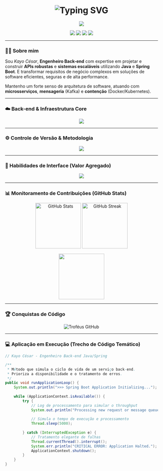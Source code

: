 <h1 align="center">
  <img src="https://readme-typing-svg.herokuapp.com?font=Fira+Code&pause=1000&color=007ACC&center=true&vCenter=true&width=480&lines=Olá%2C+sou+Kayo+César!;Engenheiro+Back-end+Java%2FSpring;Desenvolvedor+de+Sistemas+Escaláveis" alt="Typing SVG" />
</h1>

<p align="center">
    <img src="https://img.shields.io/badge/Linguagem_Base-JAVA-007ACC?style=for-the-badge&logo=java&logoColor=white"/>
</p>

<p align="center">
  <a href="https://www.linkedin.com/in/kayo-césar-cavalcante-61767930a"><img src="https://img.shields.io/badge/-LinkedIn-%230077B5?style=for-the-badge&logo=linkedin&logoColor=white"/></a>
  <a href="https://www.instagram.com/kcscode/"><img src="https://img.shields.io/badge/-Instagram-%23E4405F?style=for-the-badge&logo=instagram&logoColor=white"/></a>
  <a href="https://www.tiktok.com/@kayocs?lang=pt-BR"><img src="https://img.shields.io/badge/-TikTok-%23000000?style=for-the-badge&logo=tiktok&logoColor=white"/></a>
  <a href="https://www.youtube.com/@akayocesar"><img src="https://img.shields.io/badge/-YouTube-%23FF0000?style=for-the-badge&logo=youtube&logoColor=white"/></a>
</p>

---

### 👨‍💻 Sobre mim
Sou *Kayo César*, **Engenheiro Back-end** com expertise em projetar e construir **APIs robustas** e **sistemas escaláveis** utilizando **Java** e **Spring Boot**. E transformar requisitos de negócio complexos em soluções de software eficientes, seguras e de alta performance.

Mantenho um forte senso de arquitetura de software, atuando com **microsserviços**, **mensageria** (Kafka) e **contenção** (Docker/Kubernetes).

---

### ☁️ Back-end & Infraestrutura Core
<p align="center">
  <img src="https://skillicons.dev/icons?i=java,spring,hibernate,maven,postgres,docker,postman&theme=dark" />
</p>

---

### ⚙️ Controle de Versão & Metodologia
<p align="center">
  <img src="https://skillicons.dev/icons?i=git,github,vscode,jira,confluence,agile&theme=dark" />
</p>

---

### 🎨 Habilidades de Interface (Valor Agregado)
<p align="center">
  <img src="https://skillicons.dev/icons?i=react,js,html,css,sass,figma&theme=dark" />
</p>

---

### 📊 Monitoramento de Contribuições (GitHub Stats)
<p align="center">
  <img src="https://github-readme-stats.vercel.app/api?username=KcsDevStudio&show_icons=true&theme=tokyonight&hide_border=true&title_color=007ACC&icon_color=007ACC" alt="GitHub Stats" height="150"/>
  <img src="https://github-readme-streak-stats.herokuapp.com/?user=KcsDevStudio&theme=tokyonight&hide_border=true&stroke=007ACC&ring=007ACC" alt="GitHub Streak" height="150"/>
</p>

<p align="center">
  <img src="https://github-readme-stats.vercel.app/api/top-langs/?username=KcsDevStudio&layout=compact&theme=tokyonight&hide_border=true&title_color=007ACC&icon_color=007ACC" height="150"/>
</p>

---

### 🏆 Conquistas de Código
<p align="center">
  <img src="https://github-profile-trophy.vercel.app/?username=KcsDevStudio&theme=darkhub&no-frame=true&row=1&margin-w=10" alt="Troféus GitHub"/>
</p>

---

### 💻 Aplicação em Execução (Trecho de Código Temático)
```java
// Kayo César - Engenheiro Back-end Java/Spring

/**
 * Método que simula o ciclo de vida de um serviço back-end.
 * Prioriza a disponibilidade e o tratamento de erros.
 */
public void runApplicationLoop() {
    System.out.println(">>> Spring Boot Application Initializing...");
    
    while (ApplicationContext.isAvailable()) {
        try {
            // Log de processamento para simular o throughput
            System.out.println("Processing new request or message queue...");
            
            // Simula o tempo de execução e processamento
            Thread.sleep(5000); 
            
        } catch (InterruptedException e) {
            // Tratamento elegante de falhas
            Thread.currentThread().interrupt(); 
            System.err.println("CRITICAL ERROR: Application Halted.");
            ApplicationContext.shutdown();
        }
    }
}
